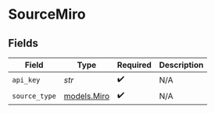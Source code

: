 # SourceMiro


## Fields

| Field                            | Type                             | Required                         | Description                      |
| -------------------------------- | -------------------------------- | -------------------------------- | -------------------------------- |
| `api_key`                        | *str*                            | :heavy_check_mark:               | N/A                              |
| `source_type`                    | [models.Miro](../models/miro.md) | :heavy_check_mark:               | N/A                              |